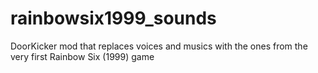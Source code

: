 # rainbowsix1999_sounds
DoorKicker mod that replaces voices and musics with the ones from the very first Rainbow Six (1999) game
